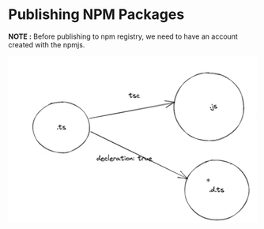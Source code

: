 # Publishing NPM Packages 

**NOTE :** Before publishing to npm registry, we need to have an account created with the npmjs.

<img src="./assets/Pic-1.png" />